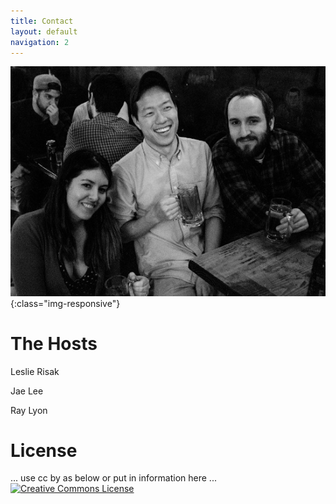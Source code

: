 ```yaml
---
title: Contact
layout: default
navigation: 2
---
```


![image-title-here](/img/group_photo.jpg){:class="img-responsive"}

# The Hosts

Leslie Risak

Jae Lee

Ray Lyon

# License

... use cc by as below or put in information here ...
[![Creative Commons License](https://i.creativecommons.org/l/by/4.0/88x31.png)](http://creativecommons.org/licenses/by/4.0/)